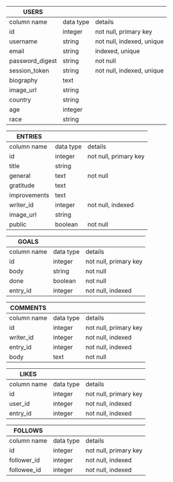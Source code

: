| USERS           |           |                           |
|-----------------|-----------|---------------------------|
| column name     | data type | details                   |
| id              | integer   | not null, primary key     |
| username        | string    | not null, indexed, unique |
| email           | string    | indexed, unique |
| password_digest | string    | not null                  |
| session_token   | string    | not null, indexed, unique |
| biography       | text      |              |
| image_url       | string    |                           |
| country     | string    |                           |
| age       | integer    |                           |
| race       | string    |                           |


| ENTRIES     |           |                       |
|-------------|-----------|-----------------------|
| column name | data type | details               |
| id          | integer   | not null, primary key |
| title       | string    |      |
| general        | text      | not null              |
| gratitude        | text      |            |
| improvements        | text      |            |
| writer_id   | integer   | not null, indexed     |
| image_url   | string    |              |
| public   | boolean    |    not null        |


| GOALS     |           |                       |
|--------------|-----------|-----------------------|
| column name  | data type | details               |
| id           | integer   | not null, primary key |
| body        | string    |   not null   |
| done        | boolean    |    not null  |
| entry_id        | integer    |   not null, indexed   |


| COMMENTS     |           |                       |
|--------------|-----------|-----------------------|
| column name  | data type | details               |
| id           | integer   | not null, primary key |
| writer_id    | integer   | not null, indexed     |
| entry_id     | integer   | not null, indexed     |
| body         | text      | not null              |


| LIKES       |           |                       |
|-------------|-----------|-----------------------|
| column name | data type | details               |
| id          | integer   | not null, primary key |
| user_id     | integer   | not null, indexed     |
| entry_id    | integer   | not null, indexed     |



| FOLLOWS       |           |                       |
|---------------|-----------|-----------------------|
| column name   | data type | details               |
| id            | integer   | not null, primary key |
| follower_id   | integer   | not null, indexed     |
| followee_id   | integer   | not null, indexed     |
